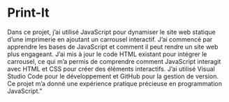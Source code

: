 # Print-It 

Dans ce projet, j’ai utilisé JavaScript pour dynamiser le site web statique d’une imprimerie en ajoutant un carrousel interactif. J’ai commencé par apprendre les bases de JavaScript et comment il peut rendre un site web plus engageant. J’ai mis à jour le code HTML existant pour intégrer le carrousel, ce qui m’a permis de comprendre comment JavaScript interagit avec HTML et CSS pour créer des éléments interactifs. J’ai utilisé Visual Studio Code pour le développement et GitHub pour la gestion de version. Ce projet m’a donné une expérience pratique précieuse en programmation JavaScript.”
